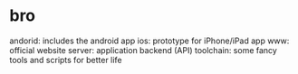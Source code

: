 bro
===

andorid: includes the android app
ios: prototype for iPhone/iPad app
www: official website
server: application backend (API)
toolchain: some fancy tools and scripts for better life
